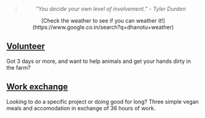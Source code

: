<!--

Title: Participate

-->
> <center><i>“You decide your own level of involvement.” - Tyler Durden</i></center>

<center>
[Check the weather to see if you can weather it!](https://www.google.co.in/search?q=dhanotu+weather)
</center>

[Volunteer](/?p=volunteer)
--
Got 3 days or more, and want to help animals and get your hands dirty in the farm?

[Work exchange](/?p=workexchange)
--
Looking to do a specific project or doing good for long? Three simple vegan meals and accomodation in exchange of 36 hours of work.
